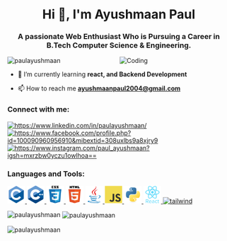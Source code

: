 <h1 align="center">Hi 👋, I'm Ayushmaan Paul</h1>
<h3 align="center">A passionate Web Enthusiast Who is Pursuing a Career in B.Tech Computer Science & Engineering.</h3>
<img align="right" alt="Coding"  width="250" src="https://media0.giphy.com/media/bGgsc5mWoryfgKBx1u/200w.webp?cid=ecf05e47zkmxs6qui4octv6c99g4ve2ky0ziqlzv313tr6gb&ep=v1_gifs_search&rid=200w.webp&ct=g"/>
<p align="left"> <img src="https://komarev.com/ghpvc/?username=paulayushmaan&label=Profile%20views&color=0e75b6&style=flat" alt="paulayushmaan" /> </p>

- 🌱 I’m currently learning **react, and Backend Development**

- 📫 How to reach me **ayushmaanpaul2004@gmail.com**

<h3 align="left">Connect with me:</h3>
<p align="left">
<a href="https://www.linkedin.com/in/paulayushmaan/" target="blank"><img align="center" src="https://raw.githubusercontent.com/rahuldkjain/github-profile-readme-generator/master/src/images/icons/Social/linked-in-alt.svg" alt="https://www.linkedin.com/in/paulayushmaan/" height="30" width="40" /></a>
<a href="https://www.facebook.com/profile.php?id=100090960956910&mibextid=308uxlbs9a8xjry9" target="blank"><img align="center" src="https://raw.githubusercontent.com/rahuldkjain/github-profile-readme-generator/master/src/images/icons/Social/facebook.svg" alt="https://www.facebook.com/profile.php?id=100090960956910&mibextid=308uxlbs9a8xjry9" height="30" width="40" /></a>
<a href="https://www.instagram.com/paul_ayushmaan?igsh=mxrzbw0yczu1owlhoa==" target="blank"><img align="center" src="https://raw.githubusercontent.com/rahuldkjain/github-profile-readme-generator/master/src/images/icons/Social/instagram.svg" alt="https://www.instagram.com/paul_ayushmaan?igsh=mxrzbw0yczu1owlhoa==" height="30" width="40" /></a>
</p>

<h3 align="left">Languages and Tools:</h3>
<p align="left"> <a href="https://www.cprogramming.com/" target="_blank" rel="noreferrer"> <img src="https://raw.githubusercontent.com/devicons/devicon/master/icons/c/c-original.svg" alt="c" width="40" height="40"/> </a> <a href="https://www.w3schools.com/cpp/" target="_blank" rel="noreferrer"> <img src="https://raw.githubusercontent.com/devicons/devicon/master/icons/cplusplus/cplusplus-original.svg" alt="cplusplus" width="40" height="40"/> </a> <a href="https://www.w3schools.com/css/" target="_blank" rel="noreferrer"> <img src="https://raw.githubusercontent.com/devicons/devicon/master/icons/css3/css3-original-wordmark.svg" alt="css3" width="40" height="40"/> </a> <a href="https://www.w3.org/html/" target="_blank" rel="noreferrer"> <img src="https://raw.githubusercontent.com/devicons/devicon/master/icons/html5/html5-original-wordmark.svg" alt="html5" width="40" height="40"/> </a> <a href="https://www.java.com" target="_blank" rel="noreferrer"> <img src="https://raw.githubusercontent.com/devicons/devicon/master/icons/java/java-original.svg" alt="java" width="40" height="40"/> </a> <a href="https://developer.mozilla.org/en-US/docs/Web/JavaScript" target="_blank" rel="noreferrer"> <img src="https://raw.githubusercontent.com/devicons/devicon/master/icons/javascript/javascript-original.svg" alt="javascript" width="40" height="40"/> </a> <a href="https://www.python.org" target="_blank" rel="noreferrer"> <img src="https://raw.githubusercontent.com/devicons/devicon/master/icons/python/python-original.svg" alt="python" width="40" height="40"/> </a> <a href="https://reactjs.org/" target="_blank" rel="noreferrer"> <img src="https://raw.githubusercontent.com/devicons/devicon/master/icons/react/react-original-wordmark.svg" alt="react" width="40" height="40"/> </a> <a href="https://tailwindcss.com/" target="_blank" rel="noreferrer"> <img src="https://www.vectorlogo.zone/logos/tailwindcss/tailwindcss-icon.svg" alt="tailwind" width="40" height="40"/> </a> </p>

<p><img align="left" src="https://github-readme-stats.vercel.app/api/top-langs?username=paulayushmaan&show_icons=true&locale=en&layout=compact" alt="paulayushmaan" /></p>

<p>&nbsp;<img align="center" src="https://github-readme-stats.vercel.app/api?username=paulayushmaan&show_icons=true&locale=en" alt="paulayushmaan" /></p>

<p><img align="center" src="https://github-readme-streak-stats.herokuapp.com/?user=paulayushmaan&" alt="paulayushmaan" /></p>
